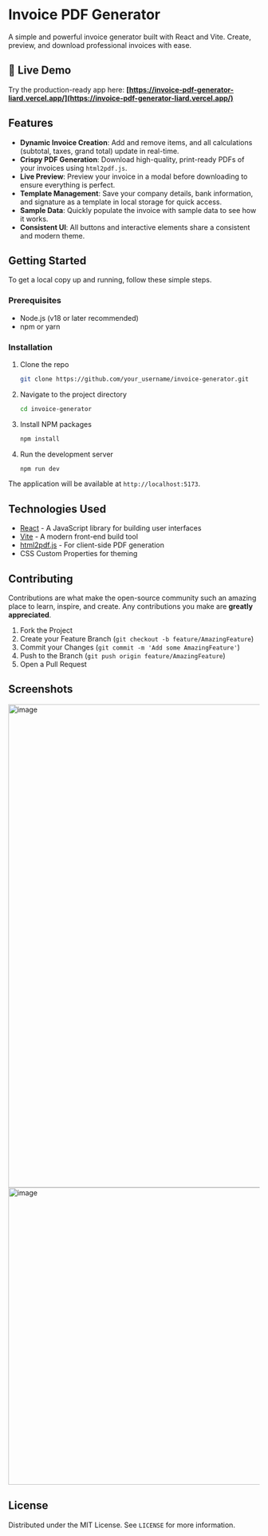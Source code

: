 # Invoice PDF Generator

A simple and powerful invoice generator built with React and Vite. Create, preview, and download professional invoices with ease.

## 🚀 Live Demo

Try the production-ready app here: **[https://invoice-pdf-generator-liard.vercel.app/](https://invoice-pdf-generator-liard.vercel.app/)**

## Features

- **Dynamic Invoice Creation**: Add and remove items, and all calculations (subtotal, taxes, grand total) update in real-time.
- **Crispy PDF Generation**: Download high-quality, print-ready PDFs of your invoices using `html2pdf.js`.
- **Live Preview**: Preview your invoice in a modal before downloading to ensure everything is perfect.
- **Template Management**: Save your company details, bank information, and signature as a template in local storage for quick access.
- **Sample Data**: Quickly populate the invoice with sample data to see how it works.
- **Consistent UI**: All buttons and interactive elements share a consistent and modern theme.

## Getting Started

To get a local copy up and running, follow these simple steps.

### Prerequisites

- Node.js (v18 or later recommended)
- npm or yarn

### Installation

1. Clone the repo
   ```sh
   git clone https://github.com/your_username/invoice-generator.git
   ```
2. Navigate to the project directory
   ```sh
   cd invoice-generator
   ```
3. Install NPM packages
   ```sh
   npm install
   ```
4. Run the development server
   ```sh
   npm run dev
   ```

The application will be available at `http://localhost:5173`.

## Technologies Used

- [React](https://reactjs.org/) - A JavaScript library for building user interfaces
- [Vite](https://vitejs.dev/) - A modern front-end build tool
- [html2pdf.js](https://github.com/eKoopmans/html2pdf.js) - For client-side PDF generation
- CSS Custom Properties for theming

## Contributing

Contributions are what make the open-source community such an amazing place to learn, inspire, and create. Any contributions you make are **greatly appreciated**.

1. Fork the Project
2. Create your Feature Branch (`git checkout -b feature/AmazingFeature`)
3. Commit your Changes (`git commit -m 'Add some AmazingFeature'`)
4. Push to the Branch (`git push origin feature/AmazingFeature`)
5. Open a Pull Request


## Screenshots
<img width="969" alt="image" src="https://github.com/user-attachments/assets/9b1aa978-5aa6-4345-b372-fd343db75c3c" />
<img width="596" alt="image" src="https://github.com/user-attachments/assets/c6f18945-e737-4fd0-af04-63544be7edf4" />



## License

Distributed under the MIT License. See `LICENSE` for more information.
